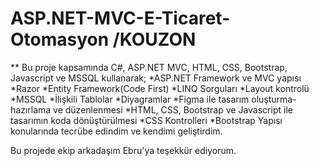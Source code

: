 # ASP.NET-MVC-E-Ticaret-Otomasyon /KOUZON

** Bu proje kapsamında C#, ASP.NET MVC, HTML, CSS, Bootstrap, Javascript ve MSSQL kullanarak;
*ASP.NET Framework ve MVC yapısı
*Razor
*Entity Framework(Code First)
*LINQ Sorguları
*Layout kontrolü
*MSSQL
*İlişkili Tablolar
*Diyagramlar
*Figma ile tasarım oluşturma-hazırlama ve düzenlenmesi
*HTML, CSS, Bootstrap ve Javascript ile tasarımın koda dönüştürülmesi
*CSS Kontrolleri
*Bootstrap Yapısı 
konularında tecrübe edindim ve kendimi geliştirdim.

Bu projede ekip arkadaşım Ebru'ya teşekkür ediyorum.
